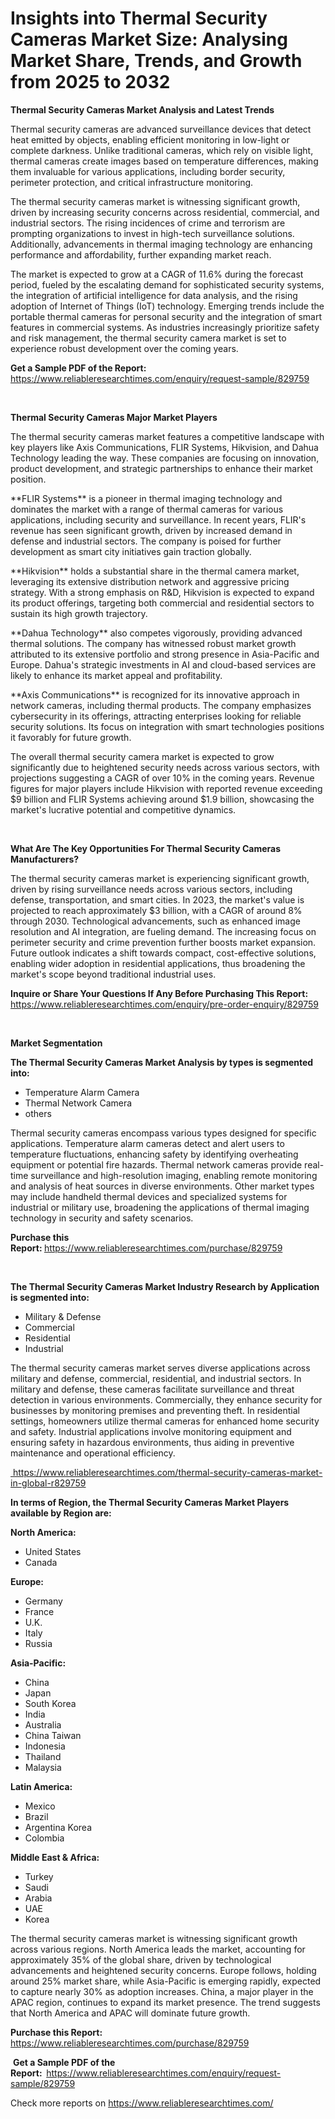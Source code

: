 <p><h1>Insights into Thermal Security Cameras Market Size: Analysing Market Share, Trends, and Growth from 2025 to 2032</h1></p><p><strong>Thermal Security Cameras Market Analysis and Latest Trends</strong></p>
<p><p>Thermal security cameras are advanced surveillance devices that detect heat emitted by objects, enabling efficient monitoring in low-light or complete darkness. Unlike traditional cameras, which rely on visible light, thermal cameras create images based on temperature differences, making them invaluable for various applications, including border security, perimeter protection, and critical infrastructure monitoring.</p><p>The thermal security cameras market is witnessing significant growth, driven by increasing security concerns across residential, commercial, and industrial sectors. The rising incidences of crime and terrorism are prompting organizations to invest in high-tech surveillance solutions. Additionally, advancements in thermal imaging technology are enhancing performance and affordability, further expanding market reach.</p><p>The market is expected to grow at a CAGR of 11.6% during the forecast period, fueled by the escalating demand for sophisticated security systems, the integration of artificial intelligence for data analysis, and the rising adoption of Internet of Things (IoT) technology. Emerging trends include the portable thermal cameras for personal security and the integration of smart features in commercial systems. As industries increasingly prioritize safety and risk management, the thermal security camera market is set to experience robust development over the coming years.</p></p>
<p><strong>Get a Sample PDF of the Report:&nbsp;</strong> <a href="https://www.reliableresearchtimes.com/enquiry/request-sample/829759?utm_campaign=2326&utm_medium=2&utm_source=Github&utm_content=ia&utm_term=09042025&utm_id=thermal-security-cameras">https://www.reliableresearchtimes.com/enquiry/request-sample/829759</a></p>
<p>&nbsp;</p>
<p><strong>Thermal Security Cameras Major Market Players</strong></p>
<p><p>The thermal security cameras market features a competitive landscape with key players like Axis Communications, FLIR Systems, Hikvision, and Dahua Technology leading the way. These companies are focusing on innovation, product development, and strategic partnerships to enhance their market position.</p><p>**FLIR Systems** is a pioneer in thermal imaging technology and dominates the market with a range of thermal cameras for various applications, including security and surveillance. In recent years, FLIR's revenue has seen significant growth, driven by increased demand in defense and industrial sectors. The company is poised for further development as smart city initiatives gain traction globally.</p><p>**Hikvision** holds a substantial share in the thermal camera market, leveraging its extensive distribution network and aggressive pricing strategy. With a strong emphasis on R&D, Hikvision is expected to expand its product offerings, targeting both commercial and residential sectors to sustain its high growth trajectory.</p><p>**Dahua Technology** also competes vigorously, providing advanced thermal solutions. The company has witnessed robust market growth attributed to its extensive portfolio and strong presence in Asia-Pacific and Europe. Dahua's strategic investments in AI and cloud-based services are likely to enhance its market appeal and profitability.</p><p>**Axis Communications** is recognized for its innovative approach in network cameras, including thermal products. The company emphasizes cybersecurity in its offerings, attracting enterprises looking for reliable security solutions. Its focus on integration with smart technologies positions it favorably for future growth.</p><p>The overall thermal security camera market is expected to grow significantly due to heightened security needs across various sectors, with projections suggesting a CAGR of over 10% in the coming years. Revenue figures for major players include Hikvision with reported revenue exceeding $9 billion and FLIR Systems achieving around $1.9 billion, showcasing the market's lucrative potential and competitive dynamics.</p></p>
<p>&nbsp;</p>
<p><strong>What Are The Key Opportunities For Thermal Security Cameras Manufacturers?</strong></p>
<p><p>The thermal security cameras market is experiencing significant growth, driven by rising surveillance needs across various sectors, including defense, transportation, and smart cities. In 2023, the market's value is projected to reach approximately $3 billion, with a CAGR of around 8% through 2030. Technological advancements, such as enhanced image resolution and AI integration, are fueling demand. The increasing focus on perimeter security and crime prevention further boosts market expansion. Future outlook indicates a shift towards compact, cost-effective solutions, enabling wider adoption in residential applications, thus broadening the market's scope beyond traditional industrial uses.</p></p>
<p><strong>Inquire or Share Your Questions If Any Before Purchasing This Report:</strong> <a href="https://www.reliableresearchtimes.com/enquiry/pre-order-enquiry/829759?utm_campaign=2326&utm_medium=2&utm_source=Github&utm_content=ia&utm_term=09042025&utm_id=thermal-security-cameras">https://www.reliableresearchtimes.com/enquiry/pre-order-enquiry/829759</a></p>
<p>&nbsp;</p>
<p><strong>Market Segmentation</strong></p>
<p><strong>The Thermal Security Cameras Market Analysis by types is segmented into:</strong></p>
<p><ul><li>Temperature Alarm Camera</li><li>Thermal Network Camera</li><li>others</li></ul></p>
<p><p>Thermal security cameras encompass various types designed for specific applications. Temperature alarm cameras detect and alert users to temperature fluctuations, enhancing safety by identifying overheating equipment or potential fire hazards. Thermal network cameras provide real-time surveillance and high-resolution imaging, enabling remote monitoring and analysis of heat sources in diverse environments. Other market types may include handheld thermal devices and specialized systems for industrial or military use, broadening the applications of thermal imaging technology in security and safety scenarios.</p></p>
<p><strong>Purchase this Report:&nbsp;</strong><a href="https://www.reliableresearchtimes.com/purchase/829759?utm_campaign=2326&utm_medium=2&utm_source=Github&utm_content=ia&utm_term=09042025&utm_id=thermal-security-cameras">https://www.reliableresearchtimes.com/purchase/829759</a></p>
<p>&nbsp;</p>
<p><strong>The Thermal Security Cameras Market Industry Research by Application is segmented into:</strong></p>
<p><ul><li>Military & Defense</li><li>Commercial</li><li>Residential</li><li>Industrial</li></ul></p>
<p><p>The thermal security cameras market serves diverse applications across military and defense, commercial, residential, and industrial sectors. In military and defense, these cameras facilitate surveillance and threat detection in various environments. Commercially, they enhance security for businesses by monitoring premises and preventing theft. In residential settings, homeowners utilize thermal cameras for enhanced home security and safety. Industrial applications involve monitoring equipment and ensuring safety in hazardous environments, thus aiding in preventive maintenance and operational efficiency.</p></p>
<p><a href="https://www.reliableresearchtimes.com/thermal-security-cameras-market-in-global-r829759?utm_campaign=2326&utm_medium=2&utm_source=Github&utm_content=ia&utm_term=09042025&utm_id=thermal-security-cameras">&nbsp;https://www.reliableresearchtimes.com/thermal-security-cameras-market-in-global-r829759</a></p>
<p><strong>In terms of Region, the Thermal Security Cameras Market Players available by Region are:</strong></p>
<p>
    <p> <strong> North America: </strong>
        <ul>
            <li>United States</li>
            <li>Canada</li>
        </ul>
        </p> 
    <p> <strong> Europe: </strong>
        <ul>
            <li>Germany</li>
            <li>France</li>
            <li>U.K.</li>
            <li>Italy</li>
            <li>Russia</li>
        </ul>
        </p> 
    <p> <strong> Asia-Pacific: </strong>
        <ul>
            <li>China</li>
            <li>Japan</li>
            <li>South Korea</li>
            <li>India</li>
            <li>Australia</li>
            <li>China Taiwan</li>
            <li>Indonesia</li>
            <li>Thailand</li>
            <li>Malaysia</li>
        </ul>
        </p> 
    <p> <strong> Latin America: </strong>
        <ul>
            <li>Mexico</li>
            <li>Brazil</li>
            <li>Argentina Korea</li>
            <li>Colombia</li>
        </ul>
        </p> 
    <p> <strong> Middle East & Africa: </strong>
        <ul>
            <li>Turkey</li>
            <li>Saudi</li>
            <li>Arabia</li>
            <li>UAE</li>
            <li>Korea</li>
        </ul>
    </p>
    </p>
<p><p>The thermal security cameras market is witnessing significant growth across various regions. North America leads the market, accounting for approximately 35% of the global share, driven by technological advancements and heightened security concerns. Europe follows, holding around 25% market share, while Asia-Pacific is emerging rapidly, expected to capture nearly 30% as adoption increases. China, a major player in the APAC region, continues to expand its market presence. The trend suggests that North America and APAC will dominate future growth.</p></p>
<p><strong>Purchase this Report: </strong><a href="https://www.reliableresearchtimes.com/purchase/829759?utm_campaign=2326&utm_medium=2&utm_source=Github&utm_content=ia&utm_term=09042025&utm_id=thermal-security-cameras">https://www.reliableresearchtimes.com/purchase/829759</a></p>
<p>&nbsp;<strong>Get a Sample PDF of the Report:&nbsp;&nbsp;</strong><a href="https://www.reliableresearchtimes.com/enquiry/request-sample/829759?utm_campaign=2326&utm_medium=2&utm_source=Github&utm_content=ia&utm_term=09042025&utm_id=thermal-security-cameras">https://www.reliableresearchtimes.com/enquiry/request-sample/829759</a></p>
<p><strong></strong></p>
<p>Check more reports on <a href="https://www.reliableresearchtimes.com/?utm_campaign=2326&utm_medium=2&utm_source=Github&utm_content=ia&utm_term=09042025&utm_id=thermal-security-cameras">https://www.reliableresearchtimes.com/</a></p>